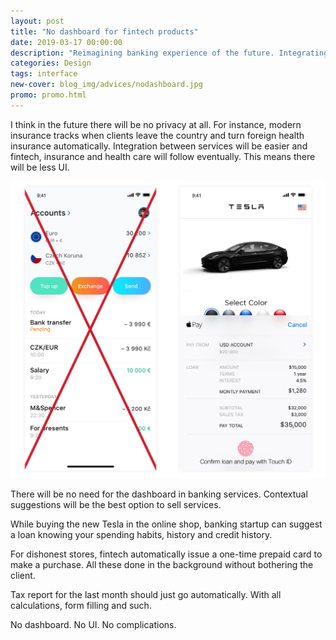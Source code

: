 ```yaml
---
layout: post
title: "No dashboard for fintech products"
date: 2019-03-17 00:00:00
description: "Reimagining banking experience of the future. Integrating banking services into purchasing flow."
categories: Design
tags: interface
new-cover: blog_img/advices/nodashboard.jpg
promo: promo.html
---
```


I think in the future there will be no privacy at all. For instance, modern insurance tracks when clients leave the country and turn foreign health insurance automatically. Integration between services will be easier and fintech, insurance and health care will follow eventually. This means there will be less UI.

<span class="p900">![no dashboard](/blog_img/advices/nodashboard.jpg)</span>

There will be no need for the dashboard in banking services. Contextual suggestions will be the best option to sell services.

While buying the new Tesla in the online shop, banking startup can suggest a loan knowing your spending habits, history and credit history.

For dishonest stores, fintech automatically issue a one-time prepaid card to make a purchase. All these done in the background without bothering the client.

Tax report for the last month should just go automatically. With all calculations, form filling and such.

No dashboard. No UI. No complications.